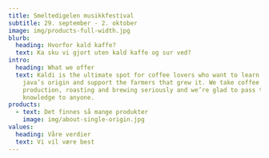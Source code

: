 ```yaml
---
title: Smeltedigelen musikkfestival
subtitle: 29. september - 2. oktober
image: img/products-full-width.jpg
blurb:
  heading: Hvorfor kald kaffe?
  text: Ka sku vi gjort uten kald kaffe og sur ved?
intro:
  heading: What we offer
  text: Kaldi is the ultimate spot for coffee lovers who want to learn about their
    java’s origin and support the farmers that grew it. We take coffee
    production, roasting and brewing seriously and we’re glad to pass that
    knowledge to anyone.
products:
  - text: Det finnes så mange produkter
    image: img/about-single-origin.jpg
values:
  heading: Våre verdier
  text: Vi vil være best
---
```

